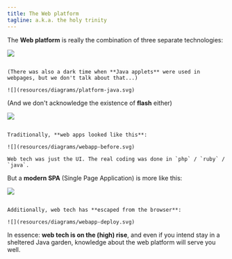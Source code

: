 ```yaml
---
title: The Web platform
tagline: a.k.a. the holy trinity
---
```


The **Web platform** is really the combination of three separate technologies:

![](resources/diagrams/platform.svg)

~~~

(There was also a dark time when **Java applets** were used in webpages, but we don't talk about that...)

![](resources/diagrams/platform-java.svg)

~~~

(And we don't acknowledge the existence of **flash** either)

![](resources/diagrams/platform-flash.svg)

~~~

Traditionally, **web apps looked like this**:

![](resources/diagrams/webapp-before.svg)

Web tech was just the UI. The real coding was done in `php` / `ruby` / `java`.

~~~

But a **modern SPA** (Single Page Application) is more like this:

![](resources/diagrams/webapp-now.svg)

~~~

Additionally, web tech has **escaped from the browser**:

![](resources/diagrams/webapp-deploy.svg)

~~~

In essence: **web tech is on the (high) rise**, and even if you intend stay in a sheltered Java garden, knowledge about the web platform will serve you well.